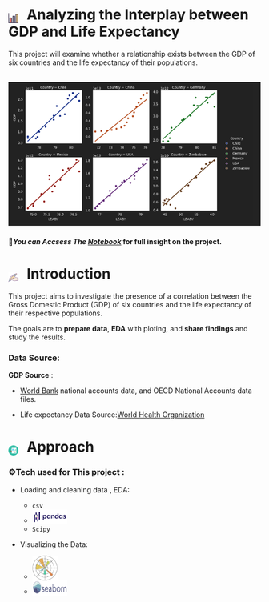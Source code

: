 <h1>
  <img src="chart.svg" alt="Bar Chart Icon" width="20" height="20" style="vertical-align: text-bottom; margin-right: 10px;" />
  Analyzing the Interplay between GDP and Life Expectancy 
</h1>
This project will examine whether a relationship exists between the GDP of six countries and the life expectancy of their populations. 
<br> </br>
<p align="center">
  <img src="https://github.com/hsalnasi/Life-Expectancy-and-GDP-Analysis/blob/main/visual.png" alt="mulitble scatter plots">
</p>

#### 🔴*You can Accsess The [Notebook](life_expectancy_gdp.ipynb)*   for full insight on the project.
<h1>
  <img src="pen.svg" alt="pen Icon" width="20" height="20" style="vertical-align: text-bottom; margin-right: 10px;" />
  Introduction
</h1>
This project aims to investigate the presence of a correlation between the Gross Domestic Product (GDP) of six countries and the life expectancy of their respective populations.

The goals are to **prepare data**, **EDA** with ploting, and **share findings** and study the results.


### Data Source:
**GDP Source** :
- [World Bank](https://data.worldbank.org/indicator/NY.GDP.MKTP.CD) national accounts data, and OECD National Accounts data files.

- Life expectancy Data Source:[World Health Organization](http://apps.who.int/gho/data/node.main.688)

 <h1>
  <img src="analysis.svg" alt="approach Icon" width="20" height="20" style="vertical-align: text-bottom; margin-right: 10px;" />
  Approach
</h1>


<h3>
  ⚙️Tech used for This project :
</h3>

- Loading and cleaning data , EDA:
    - `csv` 
    -  <img src='Pandas_logo.svg.png' alt='pandas svg ' width=70 height=30 style="vertical-align: text-bottom; margin-right: 9px;" />
    - `Scipy`  

- Visualizing the Data:
    - <img src='Matplotlib_icon.svg' alt='Matplotlib ' width=50 height=50 style="vertical-align: text-bottom; margin-right: 9px;" />
    - <img src='seaborn_logo.svg' alt='pandas svg ' width=70 height=30 style="vertical-align: text-bottom; margin-right: 9px;" />






